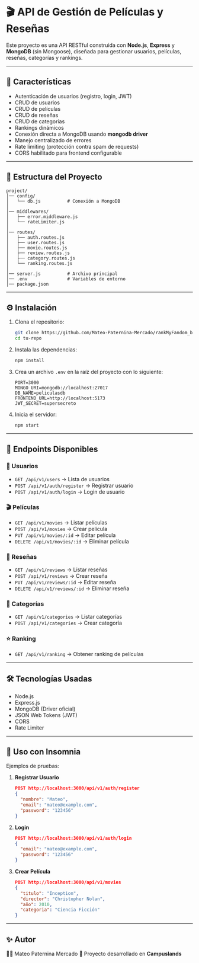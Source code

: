 # 🎬 API de Gestión de Películas y Reseñas

Este proyecto es una API RESTful construida con **Node.js**, **Express** y **MongoDB** (sin Mongoose), diseñada para gestionar usuarios, películas, reseñas, categorías y rankings.

---

## 🚀 Características

- Autenticación de usuarios (registro, login, JWT)
- CRUD de usuarios
- CRUD de películas
- CRUD de reseñas
- CRUD de categorías
- Rankings dinámicos
- Conexión directa a MongoDB usando **mongodb driver**
- Manejo centralizado de errores
- Rate limiting (protección contra spam de requests)
- CORS habilitado para frontend configurable

---

## 📂 Estructura del Proyecto

```
project/
│── config/
│   └── db.js          # Conexión a MongoDB
│
│── middlewares/
│   ├── error.middleware.js
│   └── rateLimiter.js
│
│── routes/
│   ├── auth.routes.js
│   ├── user.routes.js
│   ├── movie.routes.js
│   ├── review.routes.js
│   ├── category.routes.js
│   └── ranking.routes.js
│
│── server.js          # Archivo principal
│── .env               # Variables de entorno
│── package.json
```

---

## ⚙️ Instalación

1. Clona el repositorio:
   ```bash
   git clone https://github.com/Mateo-Paternina-Mercado/rankMyFandom_backend
   cd tu-repo
   ```

2. Instala las dependencias:
   ```bash
   npm install
   ```

3. Crea un archivo `.env` en la raíz del proyecto con lo siguiente:
   ```env
   PORT=3000
   MONGO_URI=mongodb://localhost:27017
   DB_NAME=peliculasdb
   FRONTEND_URL=http://localhost:5173
   JWT_SECRET=supersecreto
   ```

4. Inicia el servidor:
   ```bash
   npm start
   ```

---

## 📌 Endpoints Disponibles

### 👤 Usuarios
- `GET /api/v1/users` → Lista de usuarios
- `POST /api/v1/auth/register` → Registrar usuario
- `POST /api/v1/auth/login` → Login de usuario

### 🎬 Películas
- `GET /api/v1/movies` → Listar películas
- `POST /api/v1/movies` → Crear película
- `PUT /api/v1/movies/:id` → Editar película
- `DELETE /api/v1/movies/:id` → Eliminar película

### 📝 Reseñas
- `GET /api/v1/reviews` → Listar reseñas
- `POST /api/v1/reviews` → Crear reseña
- `PUT /api/v1/reviews/:id` → Editar reseña
- `DELETE /api/v1/reviews/:id` → Eliminar reseña

### 📂 Categorías
- `GET /api/v1/categories` → Listar categorías
- `POST /api/v1/categories` → Crear categoría

### ⭐ Ranking
- `GET /api/v1/ranking` → Obtener ranking de películas

---

## 🛠️ Tecnologías Usadas

- Node.js
- Express.js
- MongoDB (Driver oficial)
- JSON Web Tokens (JWT)
- CORS
- Rate Limiter

---

## 📌 Uso con Insomnia

Ejemplos de pruebas:

1. **Registrar Usuario**
   ```json
   POST http://localhost:3000/api/v1/auth/register
   {
     "nombre": "Mateo",
     "email": "mateo@example.com",
     "password": "123456"
   }
   ```

2. **Login**
   ```json
   POST http://localhost:3000/api/v1/auth/login
   {
     "email": "mateo@example.com",
     "password": "123456"
   }
   ```

3. **Crear Película**
   ```json
   POST http://localhost:3000/api/v1/movies
   {
     "titulo": "Inception",
     "director": "Christopher Nolan",
     "año": 2010,
     "categoria": "Ciencia Ficción"
   }
   ```

---

## ✨ Autor

👨‍💻 Mateo Paternina Mercado 
🚀 Proyecto desarrollado en **Campuslands**
